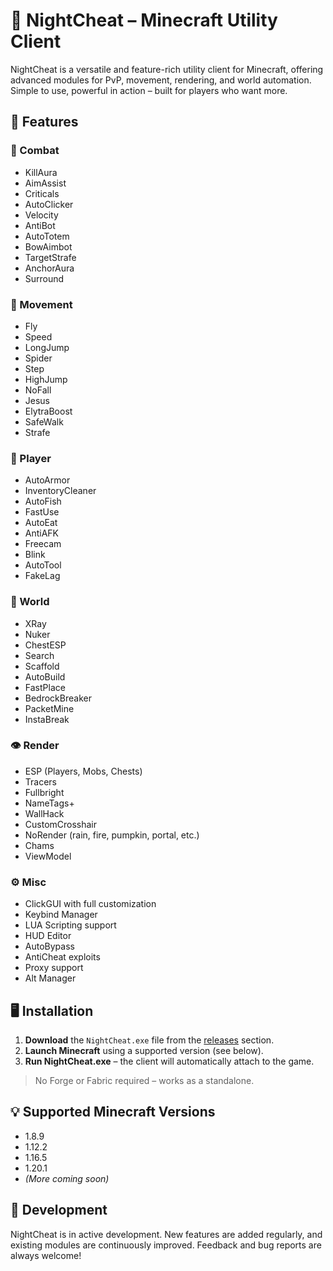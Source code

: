 # 🌙 NightCheat – Minecraft Utility Client

NightCheat is a versatile and feature-rich utility client for Minecraft, offering advanced modules for PvP, movement, rendering, and world automation. Simple to use, powerful in action – built for players who want more.

## 🚀 Features

### 🔧 Combat
- KillAura  
- AimAssist  
- Criticals  
- AutoClicker  
- Velocity  
- AntiBot  
- AutoTotem  
- BowAimbot  
- TargetStrafe  
- AnchorAura  
- Surround  

### 👣 Movement
- Fly  
- Speed  
- LongJump  
- Spider  
- Step  
- HighJump  
- NoFall  
- Jesus  
- ElytraBoost  
- SafeWalk  
- Strafe  

### 🎯 Player
- AutoArmor  
- InventoryCleaner  
- AutoFish  
- FastUse  
- AutoEat  
- AntiAFK  
- Freecam  
- Blink  
- AutoTool  
- FakeLag  

### 🧱 World
- XRay  
- Nuker  
- ChestESP  
- Search  
- Scaffold  
- AutoBuild  
- FastPlace  
- BedrockBreaker  
- PacketMine  
- InstaBreak  

### 👁️ Render
- ESP (Players, Mobs, Chests)  
- Tracers  
- Fullbright  
- NameTags+  
- WallHack  
- CustomCrosshair  
- NoRender (rain, fire, pumpkin, portal, etc.)  
- Chams  
- ViewModel  

### ⚙️ Misc
- ClickGUI with full customization  
- Keybind Manager  
- LUA Scripting support  
- HUD Editor  
- AutoBypass  
- AntiCheat exploits  
- Proxy support  
- Alt Manager  

## 🖥️ Installation

1. **Download** the `NightCheat.exe` file from the [releases](./releases) section.  
2. **Launch Minecraft** using a supported version (see below).  
3. **Run NightCheat.exe** – the client will automatically attach to the game.  

> No Forge or Fabric required – works as a standalone.

## 💡 Supported Minecraft Versions

- 1.8.9  
- 1.12.2  
- 1.16.5  
- 1.20.1  
- *(More coming soon)*

## 🧪 Development

NightCheat is in active development. New features are added regularly, and existing modules are continuously improved. Feedback and bug reports are always welcome!
